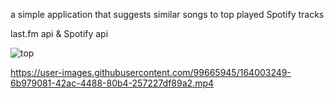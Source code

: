 a simple application that suggests similar songs to top played Spotify tracks 

last.fm api & Spotify api

![top](https://user-images.githubusercontent.com/99665945/163981445-767cb276-6a2f-42a1-a365-c837398cb2ac.PNG)

https://user-images.githubusercontent.com/99665945/164003249-6b979081-42ac-4488-80b4-257227df89a2.mp4

